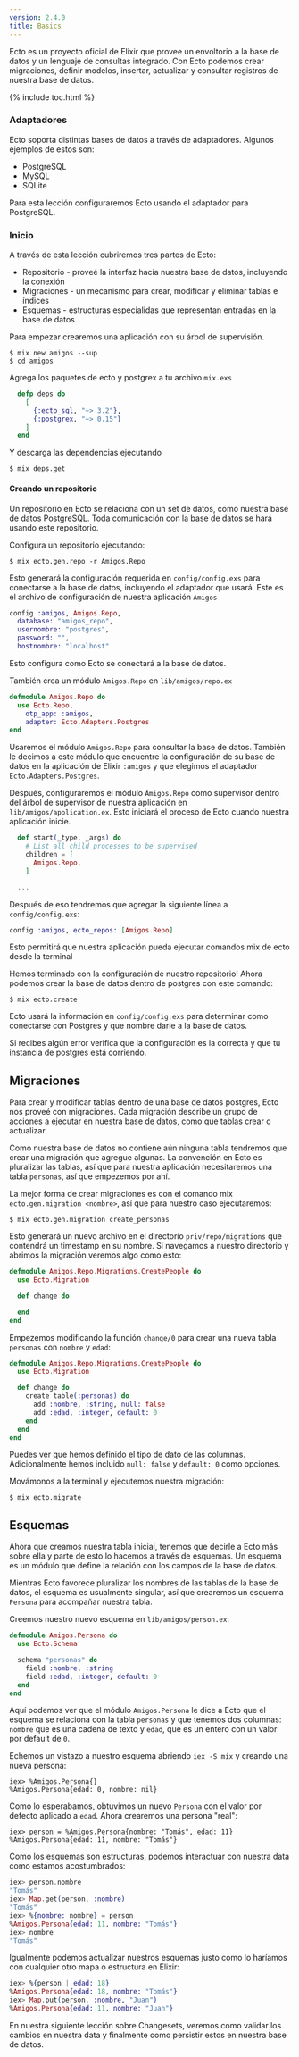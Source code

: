 ```yaml
---
version: 2.4.0
title: Basics
---
```


Ecto es un proyecto oficial de Elixir que provee un envoltorio a la base de datos y un lenguaje de consultas integrado. Con Ecto podemos crear migraciones, definir modelos, insertar, actualizar y consultar registros de nuestra base de datos.

{% include toc.html %}

### Adaptadores

Ecto soporta distintas bases de datos a través de adaptadores. Algunos ejemplos de estos son:

* PostgreSQL
* MySQL
* SQLite

Para esta lección configuraremos Ecto usando el adaptador para PostgreSQL.

### Inicio

A través de esta lección cubriremos tres partes de Ecto:

* Repositorio - proveé la interfaz hacía nuestra base de datos, incluyendo la conexión
* Migraciones - un mecanismo para crear, modificar y eliminar tablas e índices
* Esquemas - estructuras especialidas que representan entradas en la base de datos

Para empezar crearemos una aplicación con su árbol de supervisión.

```shell
$ mix new amigos --sup
$ cd amigos
```

Agrega los paquetes de ecto y postgrex a tu archivo `mix.exs`

```elixir
  defp deps do
    [
      {:ecto_sql, "~> 3.2"},
      {:postgrex, "~> 0.15"}
    ]
  end
```

Y descarga las dependencias ejecutando

```shell
$ mix deps.get
```

#### Creando un repositorio

Un repositorio en Ecto se relaciona con un set de datos, como nuestra base de datos PostgreSQL.
Toda comunicación con la base de datos se hará usando este repositorio.

Configura un repositorio ejecutando:

```shell
$ mix ecto.gen.repo -r Amigos.Repo
```

Esto generará la configuración requerida en `config/config.exs` para conectarse a la base de datos, incluyendo el adaptador que usará.
Este es el archivo de configuración de nuestra aplicación `Amigos`

```elixir
config :amigos, Amigos.Repo,
  database: "amigos_repo",
  usernombre: "postgres",
  password: "",
  hostnombre: "localhost"
```

Esto configura como Ecto se conectará a la base de datos.

También crea un módulo `Amigos.Repo` en `lib/amigos/repo.ex`

```elixir
defmodule Amigos.Repo do
  use Ecto.Repo, 
    otp_app: :amigos,
    adapter: Ecto.Adapters.Postgres
end
```

Usaremos el módulo `Amigos.Repo` para consultar la base de datos. También le decimos a este módulo que encuentre la configuración de su base de datos en la aplicación de Elixir `:amigos` y que elegimos el adaptador `Ecto.Adapters.Postgres`.

Después, configuraremos el módulo `Amigos.Repo` como supervisor dentro del árbol de supervisor de nuestra aplicación en `lib/amigos/application.ex`.
Esto iniciará el proceso de Ecto cuando nuestra aplicación inicie.

```elixir
  def start(_type, _args) do
    # List all child processes to be supervised
    children = [
      Amigos.Repo,
    ]

  ...
```

Después de eso tendremos que agregar la siguiente línea a `config/config.exs`:

```elixir
config :amigos, ecto_repos: [Amigos.Repo]
```

Esto permitirá que nuestra aplicación pueda ejecutar comandos mix de ecto desde la terminal

Hemos terminado con la configuración de nuestro repositorio!
Ahora podemos crear la base de datos dentro de postgres con este comando:

```shell
$ mix ecto.create
```

Ecto usará la información en `config/config.exs` para determinar como conectarse con Postgres y que nombre darle a la base de datos.

Si recibes algún error verifica que la configuración es la correcta y que tu instancia de postgres está corriendo.

## Migraciones

Para crear y modificar tablas dentro de una base de datos postgres, Ecto nos proveé con migraciones.
Cada migración describe un grupo de acciones a ejecutar en nuestra base de datos, como que tablas crear o actualizar.

Como nuestra base de datos no contiene aún ninguna tabla tendremos que crear una migración que agregue algunas.
La convención en Ecto es pluralizar las tablas, así que para nuestra aplicación necesitaremos una tabla `personas`, así que empezemos por ahí.

La mejor forma de crear migraciones es con el comando mix `ecto.gen.migration <nombre>`, así que para nuestro caso ejecutaremos:

```shell
$ mix ecto.gen.migration create_personas
```

Esto generará un nuevo archivo en el directorio `priv/repo/migrations` que contendrá un timestamp en su nombre.
Si navegamos a nuestro directorio y abrimos la migración veremos algo como esto:

```elixir
defmodule Amigos.Repo.Migrations.CreatePeople do
  use Ecto.Migration

  def change do

  end
end
```

Empezemos modificando la función `change/0` para crear una nueva tabla `personas` con `nombre` y `edad`:

```elixir
defmodule Amigos.Repo.Migrations.CreatePeople do
  use Ecto.Migration

  def change do
    create table(:personas) do
      add :nombre, :string, null: false
      add :edad, :integer, default: 0
    end
  end
end
```

Puedes ver que hemos definido el tipo de dato de las columnas.
Adicionalmente hemos incluido `null: false` y `default: 0` como opciones.

Movámonos a la terminal y ejecutemos nuestra migración:

```shell
$ mix ecto.migrate
```

## Esquemas

Ahora que creamos nuestra tabla inicial, tenemos que decirle a Ecto más sobre ella y parte de esto lo hacemos a través de esquemas.
Un esquema es un módulo que define la relación con los campos de la base de datos.

Mientras Ecto favorece pluralizar los nombres de las tablas de la base de datos, el esquema es usualmente singular, así que crearemos un esquema `Persona` para acompañar nuestra tabla.

Creemos nuestro nuevo esquema en `lib/amigos/person.ex`:

```elixir
defmodule Amigos.Persona do
  use Ecto.Schema

  schema "personas" do
    field :nombre, :string
    field :edad, :integer, default: 0
  end
end
```

Aquí podemos ver que el módulo `Amigos.Persona` le dice a Ecto que el esquema se relaciona con la tabla `personas` y que tenemos dos columnas: `nombre` que es una cadena de texto y `edad`, que es un entero con un valor por default de `0`.

Echemos un vistazo a nuestro esquema abriendo `iex -S mix` y creando una nueva persona:

```shell
iex> %Amigos.Persona{}
%Amigos.Persona{edad: 0, nombre: nil}
```

Como lo esperabamos, obtuvimos un nuevo `Persona` con el valor por defecto aplicado a `edad`.
Ahora crearemos una persona "real":

```shell
iex> person = %Amigos.Persona{nombre: "Tomás", edad: 11}
%Amigos.Persona{edad: 11, nombre: "Tomás"}
```

Como los esquemas son estructuras, podemos interactuar con nuestra data como estamos acostumbrados:

```elixir
iex> person.nombre
"Tomás"
iex> Map.get(person, :nombre)
"Tomás"
iex> %{nombre: nombre} = person
%Amigos.Persona{edad: 11, nombre: "Tomás"}
iex> nombre
"Tomás"
```

Igualmente podemos actualizar nuestros esquemas justo como lo haríamos con cualquier otro mapa o estructura en Elixir:

```elixir
iex> %{person | edad: 18}
%Amigos.Persona{edad: 18, nombre: "Tomás"}
iex> Map.put(person, :nombre, "Juan")
%Amigos.Persona{edad: 11, nombre: "Juan"}
```

En nuestra siguiente lección sobre Changesets, veremos como validar los cambios en nuestra data y finalmente como persistir estos en nuestra base de datos.
